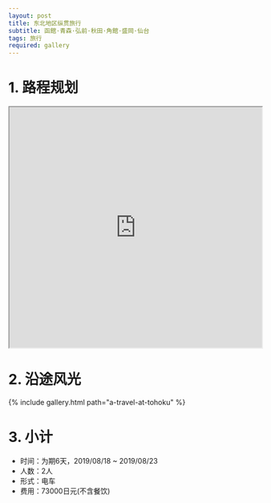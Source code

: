 ```yaml
---
layout: post
title: 东北地区纵贯旅行
subtitle: 函館·青森·弘前·秋田·角館·盛岡·仙台
tags: 旅行
required: gallery
---
```


# 1. 路程规划

<iframe src="https://www.google.com/maps/d/embed?mid=197ZnrY2OrMzMqvSFVEcvxjFIAYqSHBhz" width="100%" height="480"></iframe>

# 2. 沿途风光

{% include gallery.html path="a-travel-at-tohoku" %}

# 3. 小计

- 时间：为期6天，2019/08/18 ~ 2019/08/23
- 人数：2人
- 形式：电车
- 费用：73000日元(不含餐饮)
